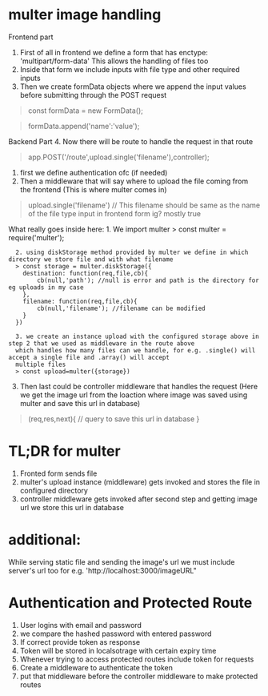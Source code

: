 # multer image handling
Frontend part
1. First of all in frontend we define a form that has enctype: 'multipart/form-data' 
This allows the handling of files too
2. Inside that form we include inputs with file type and other required inputs
3. Then we create formData objects where we append the input values before submitting through the POST request
> const formData = new FormData();

> formData.append('name':'value');

Backend Part
4. Now there will be route to handle the request
   in that route 
   > app.POST('/route',upload.single('filename'),controller);

   1. first we define authentication ofc (if needed)
   2. Then a middleware that will say where to upload the file coming from the frontend
   (This is where multer comes in)
   > upload.single('filename') // This filename should be same as the name of the file type input in frontend form ig? mostly true
   
   What really goes inside here:
      1. We import multer 
      > const multer = require('multer');
      
      2. using diskStorage method provided by multer we define in which directory we store file and with what filename
      > const storage = multer.diskStorage({
        destination: function(req,file,cb){
            cb(null,'path'); //null is error and path is the directory for eg uploads in my case
        },
        filename: function(req,file,cb){
            cb(null,'filename'); //filename can be modified
        }
      })

      3. we create an instance upload with the configured storage above in step 2 that we used as middleware in the route above
      which handles how many files can we handle, for e.g. .single() will accept a single file and .array() will accept 
      multiple files 
      > const upload=multer({storage})
    


   3. Then last could be controller middleware that handles the request
   (Here we get the image url from the loaction where image was saved using multer and save this url in database)
   > (req,res,next){
          // query to save this url in database
   }

   # TL;DR for multer
   1. Fronted form sends file 
   2. multer's upload instance (middleware) gets invoked and stores the file in configured directory
   3. controller middleware gets invoked after second step and getting image url we store this url in database

# additional:
While serving static file and sending the image's url we must include server's url too for e.g. 'http://localhost:3000/imageURL" 

# Authentication and Protected Route
1. User logins with email and password 
2. we compare the hashed password with entered password
3. If correct provide token as response 
4. Token will be stored in localsotrage with certain expiry time
5. Whenever trying to access protected routes include token for requests
6. Create a middleware to authenticate the token 
7. put that middleware before the controller middleware to make protected routes